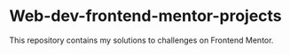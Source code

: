 # Web-dev-frontend-mentor-projects
This repository contains my solutions to challenges on Frontend Mentor.
